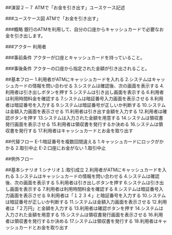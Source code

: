 ##演習２－７
ATMで「お金を引き出す」ユースケース記述

###ユースケース図
ATMで「お金を引き出す」

###概略
銀行のATMを利用して、自分の口座からキャッシュカードで必要なお金を引き出します。

###アクター
利用者

###事前条件
アクターが口座とキャッシュカードを持っていること。

###事後条件
アクターの口座から指定された金額が引き出されること。

##基本フロー
1.利用者がATMにキャッシュカードを入れる
2.システムはキャッシュカードの情報を問い合わせる
3.システムは確認後、次の画面を表示する
4.利用者は引き出しボタンを押す
5.システムは引き出し画面を表示する
6.利用者は利用時間料金を確認する
7.システムは暗証番号入力画面を表示させる
8.利用者は暗証番号を入力する
9.システムは暗証番号が正しいか判断する
10.システムは金額入力画面を表示させる
11.利用者は引き出す金額を入力する
12.利用者は確認ボタンを押す
13.システムは入力された金額を用意する
14.システムは領収書発行画面を表示させる
15.利用者は領収書を発行するか決める
16.システムは領収書を発行する
17.利用者はキャッシュカードとお金を取り出す

##代替フロー
E-1:暗証番号を複数回間違える
1.キャッシュカードにロックがかかる
2.取引中止
E-2:口座にお金がない
1.取引中止

##例外フロー

##基本シナリオ
1.シナリオ１:取引成立
2.利用者がATMにキャッシュカードを入れる
3.システムはキャッシュカードの情報を問い合わせる
4.システムは確認後、次の画面を表示する
5.利用者は引き出しボタンを押す
6.システムは引き出し画面を表示する
7.利用者は利用時間料金を確認する
8.システムは暗証番号入力画面を表示させる
9.利用者は「１２３４」と暗証番号を入力する
10.システムは暗証番号が正しいか判断する
11.システムは金額入力画面を表示させる
12.利用者は「２万円」と金額を入力する
13.利用者は確認ボタンを押す
14.システムは入力された金額を用意する
15.システムは領収書発行画面を表示させる
16.利用者は領収書を発行するか決める
17.システムは領収書を発行する
18.利用者はキャッシュカードとお金を取り出す